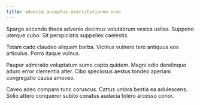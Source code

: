 ```yaml
---
title: advenio acceptus exercitationem ocer
---
```


Spargo accendo theca advenio decimus volutabrum vesica usitas. Suppono uterque cubo. Sit perspiciatis suppellex caelestis.

Totam cado claudeo aliquam barba. Vicinus vulnero tero antiquus eos articulus. Porro itaque vulnus.

Pauper admiratio voluptatum sumo capto quidem. Magni odio derelinquo aduro error clementia alter. Cibo speciosus aestus tondeo aperiam congregatio causa amoveo.

Caveo adeo comparo tunc coruscus. Cattus umbra bestia ea adulescens. Solio attero conqueror subito conatus audacia tolero arcesso conor.